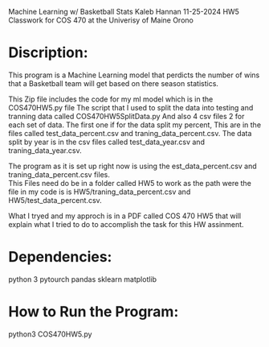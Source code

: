 Machine Learning w/ Basketball Stats
Kaleb Hannan
11-25-2024
HW5
Classwork for COS 470 at the Univerisy of Maine Orono

# Discription:  
This program is a Machine Learning model that perdicts the number of wins that a Basketball team will get
based on there season statistics.

This Zip file includes the code for my ml model which is in the COS470HW5.py file
The script that I used to split the data into testing and tranning data called COS470HW5SplitData.py
And also 4 csv files 2 for each set of data.  The first one if for the data split my percent, This are in the
files called test_data_percent.csv and traning_data_percent.csv.  The data split by year is in the csv files
called test_data_year.csv and traning_data_year.csv.

The program as it is set up right now is using the est_data_percent.csv and traning_data_percent.csv files.  
This Files need do be in a folder called HW5 to work as the path were the file in my code is is 
HW5/traning_data_percent.csv and HW5/test_data_percent.csv.

What I tryed and my approch is in a PDF called COS 470 HW5 that will explain what I tried to do to accomplish the 
task for this HW assinment.

# Dependencies:
python 3
pytourch
pandas
sklearn
matplotlib

# How to Run the Program:
python3 COS470HW5.py